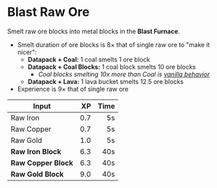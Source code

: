 # Blast Raw Ore

Smelt raw ore blocks into metal blocks in the **Blast Furnace**.

- Smelt duration of ore blocks is 8× that of single raw ore to "make it nicer":
  - **Datapack + Coal:** 1 coal smelts 1 ore block
  - **Datapack + Coal Blocks:** 1 coal block smelts 10 ore blocks
    - *Coal blocks smelting 10x more than Coal is [vanilla behavior](https://minecraft.wiki/w/Block_of_Coal#Fuel)*
  - **Datapack + Lava:** 1 lava bucket smelts 12.5 ore blocks
- Experience is 9× that of single raw ore

| Input                |  XP | Time |
|----------------------|----:|-----:|
| Raw Iron             | 0.7 |   5s |
| Raw Copper           | 0.7 |   5s |
| Raw Gold             | 1.0 |   5s |
| **Raw Iron Block**   | 6.3 |  40s |
| **Raw Copper Block** | 6.3 |  40s |
| **Raw Gold Block**   | 9.0 |  40s |
